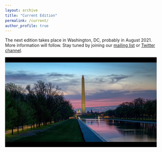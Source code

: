 ```yaml
---
layout: archive
title: "Current Edition"
permalink: /current/
author_profile: true
---
```



The next edition takes place in Washington, DC, probably in August 2021. More information will follow. Stay tuned by joining our [mailing list](https://lists.uni-wuerzburg.de/mailman/listinfo/acsos) or [Twitter channel](https://twitter.com/@ACSOSconf).

<!-- More information can be found on the [conf.researchr.org](https://conf.researchr.org/home/acsos-2020) page. -->

![Photo of Washington DC. Taken by casajump (flickr). License: CC BY-NC-SA 2.0.](https://raw.githubusercontent.com/acsos/acsos.github.io/master/images/obelisk_500.jpg "Washington DC. Taken by casajump (flickr). License: CC BY-NC-SA 2.0.")
